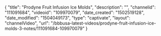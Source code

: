 {
    "title": "Prodyne Fruit Infusion Ice Molds",
    "description": "",
    "channelid": "111091684",
    "videoid": "109970079",
    "date_created": "1502519128",
    "date_modified": "1504049173",
    "type": "captivate",
    "layout": "channelVideo",
    "url": "\/bbbusa-latest-videos\/prodyne-fruit-infusion-ice-molds-3-notes\/111091684-109970079"
}